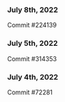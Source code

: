 ### July 8th, 2022

Commit #224139

### July 5th, 2022

Commit #314353


### July 4th, 2022

Commit #72281
